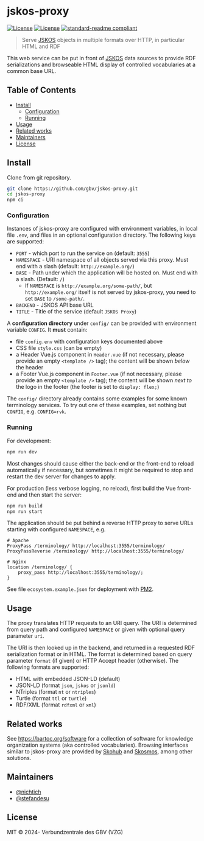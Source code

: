 # jskos-proxy

<!-- [![Test](https://github.com/gbv/jskos-proxy/actions/workflows/test.yml/badge.svg)](https://github.com/gbv/jskos-proxy/actions/workflows/test.yml) -->
[![License](https://coli-conc-status.fly.dev/api/badge/29/status)](https://coli-conc-status.fly.dev/status/all)
[![License](https://img.shields.io/github/license/gbv/jskos-proxy.svg)](https://github.com/gbv/jskos-proxy/blob/master/LICENSE)
[![standard-readme compliant](https://img.shields.io/badge/readme%20style-standard-brightgreen.svg)](https://github.com/RichardLitt/standard-readme)

> Serve [JSKOS] objects in multiple formats over HTTP, in particular HTML and RDF

This web service can be put in front of [JSKOS] data sources to provide RDF serializations and browseable HTML display of controlled vocabularies at a common base URL.

[JSKOS]: https://gbv.github.io/jskos/jskos.html

## Table of Contents

- [Install](#install)
  - [Configuration](#configuration)
  - [Running](#running)
- [Usage](#usage)
- [Related works](#related-works)
- [Maintainers](#maintainers)
- [License](#license)

## Install

Clone from git repository.

```bash
git clone https://github.com/gbv/jskos-proxy.git
cd jskos-proxy
npm ci
```

### Configuration

Instances of jskos-proxy are configured with environment variables, in local file `.env`, and files in an optional configuration directory. The following keys are supported:

- `PORT` - which port to run the service on (default: `3555`)
- `NAMESPACE` - URI namespace of all objects served via this proxy. Must end with a slash (default: `http://example.org/`)
- `BASE` - Path under which the application will be hosted on. Must end with a slash. (Default: `/`)
  - If `NAMESPACE` is `http://example.org/some-path/`, but `http://example.org/` itself is not served by jskos-proxy, you need to set `BASE` to `/some-path/`.
- `BACKEND` - JSKOS API base URL
- `TITLE` - Title of the service (default `JSKOS Proxy`)
<!-- - `LOGO` - optional logo image file, must be placed in `public` directory -->

A **configuration directory** under `config/` can be provided with environment variable `CONFIG`. It **must** contain:

- file `config.env` with configuration keys documented above
- CSS file `style.css` (can be empty)
- a Header Vue.js component in `Header.vue` (if not necessary, please provide an empty `<template />` tag); the content will be shown *below* the header
- a Footer Vue.js component in `Footer.vue` (if not necessary, please provide an empty `<template />` tag); the content will be shown *next to* the logo in the footer (the footer is set to `display: flex;`)

The `config/` directory already contains some examples for some known terminology services. To try out one of these examples, set nothing but `CONFIG`, e.g. `CONFIG=rvk`.

### Running

For development:

```bash
npm run dev
```

Most changes should cause either the back-end or the front-end to reload automatically if necessary, but sometimes it might be required to stop and restart the dev server for changes to apply.

For production (less verbose logging, no reload), first build the Vue front-end and then start the server:

```bash
npm run build
npm run start
```

The application should be put behind a reverse HTTP proxy to serve URLs starting with configured `NAMESPACE`, e.g.

    # Apache
    ProxyPass /terminology/ http://localhost:3555/terminology/
    ProxyPassReverse /terminology/ http://localhost:3555/terminology/

    # Nginx
    location /terminology/ {
        proxy_pass http://localhost:3555/terminology/;
    }

See file `ecosystem.example.json` for deployment with [PM2](https://pm2.keymetrics.io/).

## Usage

The proxy translates HTTP requests to an URI query. The URI is determined from query path and configured `NAMESPACE` or given with optional query parameter `uri`.

The URI is then looked up in the backend, and returned in a requested RDF serialization format or in HTML. The format is determined based on query parameter `format` (if given) or HTTP Accept header (otherwise). The following formats are supported:

- HTML with embedded JSON-LD (default)
- JSON-LD (format `json`, `jskos` or `jsonld`)
- NTriples (format `nt` or `ntriples`)
- Turtle (format `ttl` or `turtle`)
- RDF/XML (format `rdfxml` or `xml`)

## Related works

See <https://bartoc.org/software> for a collection of software for knowledge organization systems (aka controlled vocabularies). Browsing interfaces similar to jskos-proxy are provided by [Skohub](https://github.com/skohub-io/skohub-vocabs) and [Skosmos](http://skosmos.org/), among other solutions.

## Maintainers

- [@nichtich](https://github.com/nichtich)
- [@stefandesu](https://github.com/stefandesu)

## License

MIT © 2024- Verbundzentrale des GBV (VZG)
